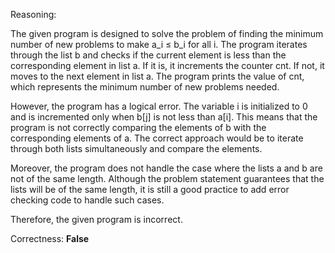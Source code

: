 Reasoning:

The given program is designed to solve the problem of finding the minimum number of new problems to make a_i ≤ b_i for all i. The program iterates through the list b and checks if the current element is less than the corresponding element in list a. If it is, it increments the counter cnt. If not, it moves to the next element in list a. The program prints the value of cnt, which represents the minimum number of new problems needed.

However, the program has a logical error. The variable i is initialized to 0 and is incremented only when b[j] is not less than a[i]. This means that the program is not correctly comparing the elements of b with the corresponding elements of a. The correct approach would be to iterate through both lists simultaneously and compare the elements.

Moreover, the program does not handle the case where the lists a and b are not of the same length. Although the problem statement guarantees that the lists will be of the same length, it is still a good practice to add error checking code to handle such cases.

Therefore, the given program is incorrect.

Correctness: **False**